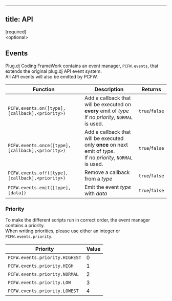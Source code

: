 ----
title: API
----
[required]<br />
&lt;optional&gt;
## Events
Plug.dj Coding FrameWork contains an event manager, `PCFW.events`, that extends the original plug.dj API event system.<br />
All API events will also be emitted by PCFW.

Function | Description | Returns
--- | --- | ---
`PCFW.events.on([type],[callback],<priority>)` | Add a callback that will be executed on **every** emit of _type_<br />If no _priority_, `NORMAL` is used. | `true`/`false`
`PCFW.events.once([type],[callback],<priority>)` | Add a callback that will be executed only **once** on next emit of _type_.<br />If no _priority_, `NORMAL` is used. | `true`/`false`
`PCFW.events.off([type],[callback],<priority>)` | Remove a callback from a _type_ | `true`/`false`
`PCFW.events.emit([type],[data])` | Emit the event _type_ with _data_ | `true`/`false`

### Priority
To make the different scripts run in correct order, the event manager contains a priority.<br />
When writing priorities, please use either an integer or `PCFW.events.priority`.

Priority | Value
--- | ---
`PCFW.events.priority.HIGHEST` | 0
`PCFW.events.priority.HIGH` | 1
`PCFW.events.priority.NORMAL` | 2
`PCFW.events.priority.LOW` | 3
`PCFW.events.priority.LOWEST` | 4
